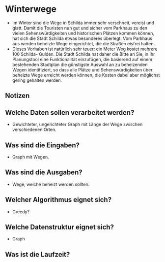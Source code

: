 # Winterwege

- Im Winter sind die Wege in Schilda immer sehr verschneit, vereist und glatt. Damit die
  Touristen nun gut und sicher vom Parkhaus zu den vielen Sehenswürdigkeiten und
  historischen Plätzen kommen können, hat sich die Stadt Schilda etwas besonderes
  überlegt: Vom Parkhaus aus werden beheizte Wege eingerichtet, die die Straßen
  eisfrei halten. 
- Dieses Vorhaben ist natürlich sehr teuer: ein Meter Weg kostet mehrere 100 Schilda-
  Gulden. Die Stadt Schilda hat daher die Bitte an Sie, in Ihr Planungstool eine
  Funktionalität einzufügen, die basierend auf einem bestehenden Stadtplan die
  günstigste Auswahl an zu beheizenden Wegen identifiziert, so dass alle Plätze und
  Sehenswürdigkeiten über beheizte Wege erreicht werden können, die Kosten dabei
  aber möglichst gering gehalten werden.


## Notizen

## Welche Daten sollen verarbeitet werden?

- Gewichteter, ungerichteter Graph mit Länge der Wege zwischen verschiedenen Orten.

## Was sind die Eingaben?

- Graph mit Wegen.

## Was sind die Ausgaben?

- Wege, welche beheizt werden sollten.

## Welcher Algorithmus eignet sich?

- Greedy?

## Welche Datenstruktur eignet sich?

- Graph

## Was ist die Laufzeit?


